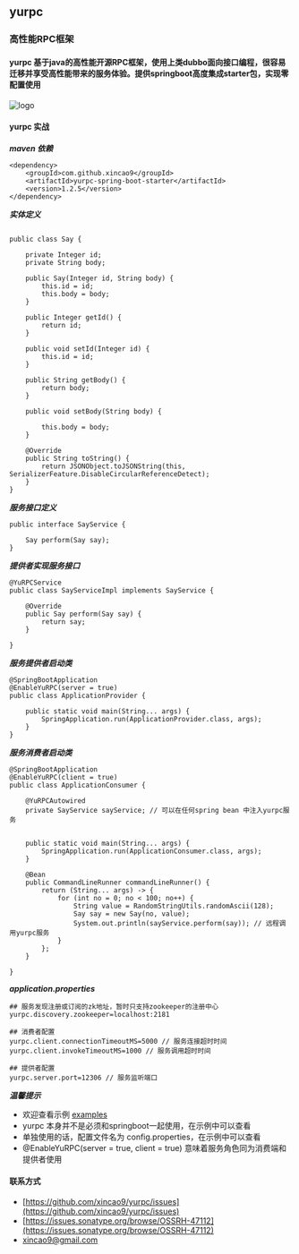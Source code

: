 ## yurpc

### 高性能RPC框架

#### yurpc 基于java的高性能开源RPC框架，使用上类dubbo面向接口编程，很容易迁移并享受高性能带来的服务体验。提供springboot高度集成starter包，实现零配置使用

![logo](https://github.com/xincao9/yurpc/blob/master/architecture.png)

#### yurpc 实战

**_maven 依赖_**

```
<dependency>
    <groupId>com.github.xincao9</groupId>
    <artifactId>yurpc-spring-boot-starter</artifactId>
    <version>1.2.5</version>
</dependency>
```

**_实体定义_**

```

public class Say {

    private Integer id;
    private String body;

    public Say(Integer id, String body) {
        this.id = id;
        this.body = body;
    }

    public Integer getId() {
        return id;
    }

    public void setId(Integer id) {
        this.id = id;
    }

    public String getBody() {
        return body;
    }

    public void setBody(String body) {
    
        this.body = body;
    }

    @Override
    public String toString() {
        return JSONObject.toJSONString(this, SerializerFeature.DisableCircularReferenceDetect);
    }
}
```

**_服务接口定义_**

```
public interface SayService {

    Say perform(Say say);
}
```

**_提供者实现服务接口_**

```
@YuRPCService
public class SayServiceImpl implements SayService {

    @Override
    public Say perform(Say say) {
        return say;
    }

}
```

**_服务提供者启动类_**

```
@SpringBootApplication
@EnableYuRPC(server = true)
public class ApplicationProvider {

    public static void main(String... args) {
        SpringApplication.run(ApplicationProvider.class, args);
    }
}
```

**_服务消费者启动类_**

```
@SpringBootApplication
@EnableYuRPC(client = true)
public class ApplicationConsumer {

    @YuRPCAutowired
    private SayService sayService; // 可以在任何spring bean 中注入yurpc服务


    public static void main(String... args) {
        SpringApplication.run(ApplicationConsumer.class, args);
    }

    @Bean
    public CommandLineRunner commandLineRunner() {
        return (String... args) -> {
            for (int no = 0; no < 100; no++) {
                String value = RandomStringUtils.randomAscii(128);
                Say say = new Say(no, value);
                System.out.println(sayService.perform(say)); // 远程调用yurpc服务
            }
        };
    }

}
```
**_application.properties_**

```
## 服务发现注册或订阅的zk地址，暂时只支持zookeeper的注册中心
yurpc.discovery.zookeeper=localhost:2181

## 消费者配置
yurpc.client.connectionTimeoutMS=5000 // 服务连接超时时间
yurpc.client.invokeTimeoutMS=1000 // 服务调用超时时间

## 提供者配置
yurpc.server.port=12306 // 服务监听端口
```

**_温馨提示_**

* 欢迎查看示例 [examples](https://github.com/xincao9/yurpc/tree/master/yurpc-sample)
* yurpc 本身并不是必须和springboot一起使用，在示例中可以查看
* 单独使用的话，配置文件名为 config.properties，在示例中可以查看
* @EnableYuRPC(server = true, client = true) 意味着服务角色同为消费端和提供者使用

#### 联系方式

* [https://github.com/xincao9/yurpc/issues](https://github.com/xincao9/yurpc/issues)
* [https://issues.sonatype.org/browse/OSSRH-47112](https://issues.sonatype.org/browse/OSSRH-47112)
* xincao9@gmail.com
